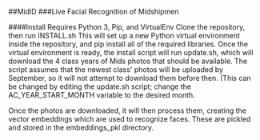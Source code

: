 ##MidID
###Live Facial Recognition of Midshipmen

####Install
Requires Python 3, Pip, and VirtualEnv
Clone the repository, then run INSTALL.sh
This will set up a new Python virtual environment inside the repository, and pip install all of the required libraries. Once the virtual environment is ready, the install script will run update.sh, which will download the 4 class years of Mids photos that should be available. The script assumes that the newest class' photos will be uploaded by September, so it will not attempt to download them before then. (This can be changed by editing the update.sh script; change the AC_YEAR_START_MONTH variable to the desired month.

Once the photos are downloaded, it will then process them, creating the vector embeddings which are used to recognize faces. These are pickled and stored in the embeddings_pkl directory. 
